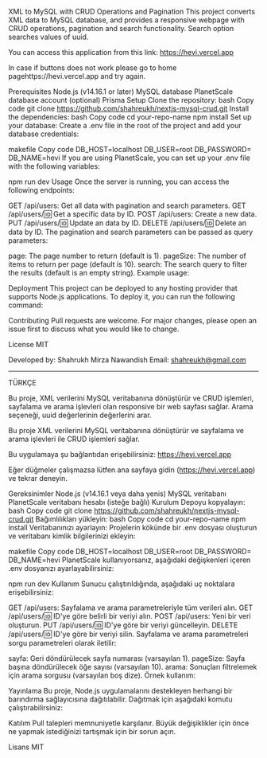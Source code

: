 XML to MySQL with CRUD Operations and Pagination
This project converts XML data to MySQL database, and provides a responsive webpage with CRUD operations, pagination and search functionality.
Search option searches values of uuid.

You can access this application from this link: https://hevi.vercel.app

In case if buttons does not work please go to home pagehttps://hevi.vercel.app and try again.

Prerequisites
Node.js (v14.16.1 or later)
MySQL database
PlanetScale database account (optional)
Prisma
Setup
Clone the repository:
bash
Copy code
git clone https://github.com/shahreukh/nextjs-mysql-crud.git
Install the dependencies:
bash
Copy code
cd your-repo-name
npm install
Set up your database:
Create a .env file in the root of the project and add your database credentials:

makefile
Copy code
DB_HOST=localhost
DB_USER=root
DB_PASSWORD=
DB_NAME=hevi
If you are using PlanetScale, you can set up your .env file with the following variables:

npm run dev
Usage
Once the server is running, you can access the following endpoints:

GET /api/users: Get all data with pagination and search parameters.
GET /api/users/:id: Get a specific data by ID.
POST /api/users: Create a new data.
PUT /api/users/:id: Update an data by ID.
DELETE /api/users/:id: Delete an data by ID.
The pagination and search parameters can be passed as query parameters:

page: The page number to return (default is 1).
pageSize: The number of items to return per page (default is 10).
search: The search query to filter the results (default is an empty string).
Example usage:

Deployment
This project can be deployed to any hosting provider that supports Node.js applications. To deploy it, you can run the following command:

Contributing
Pull requests are welcome. For major changes, please open an issue first to discuss what you would like to change.

License
MIT

Developed by: Shahrukh Mirza Nawandish
Email: shahreukh@gmail.com

---

TÜRKÇE

Bu proje, XML verilerini MySQL veritabanına dönüştürür ve CRUD işlemleri, sayfalama ve arama işlevleri olan responsive bir web sayfası sağlar. Arama seçeneği, uuid değerlerinin değerlerini arar.

Bu proje XML verilerini MySQL veritabanına dönüştürür ve sayfalama ve arama işlevleri ile CRUD işlemleri sağlar.

Bu uygulamaya şu bağlantıdan erişebilirsiniz: https://hevi.vercel.app

Eğer düğmeler çalışmazsa lütfen ana sayfaya gidin (https://hevi.vercel.app) ve tekrar deneyin.

Gereksinimler
Node.js (v14.16.1 veya daha yenis)
MySQL veritabanı
PlanetScale veritabanı hesabı (isteğe bağlı)
Kurulum
Depoyu kopyalayın:
bash
Copy code
git clone https://github.com/shahreukh/nextjs-mysql-crud.git
Bağımlılıkları yükleyin:
bash
Copy code
cd your-repo-name
npm install
Veritabanınızı ayarlayın:
Projelerin kökünde bir .env dosyası oluşturun ve veritabanı kimlik bilgilerinizi ekleyin:

makefile
Copy code
DB_HOST=localhost
DB_USER=root
DB_PASSWORD=
DB_NAME=hevi
PlanetScale kullanıyorsanız, aşağıdaki değişkenleri içeren .env dosyanızı ayarlayabilirsiniz:

npm run dev
Kullanım
Sunucu çalıştırıldığında, aşağıdaki uç noktalara erişebilirsiniz:

GET /api/users: Sayfalama ve arama parametreleriyle tüm verileri alın.
GET /api/users/:id: ID'ye göre belirli bir veriyi alın.
POST /api/users: Yeni bir veri oluşturun.
PUT /api/users/:id: ID'ye göre bir veriyi güncelleyin.
DELETE /api/users/:id: ID'ye göre bir veriyi silin.
Sayfalama ve arama parametreleri sorgu parametreleri olarak iletilir:

sayfa: Geri döndürülecek sayfa numarası (varsayılan 1).
pageSize: Sayfa başına döndürülecek öğe sayısı (varsayılan 10).
arama: Sonuçları filtrelemek için arama sorgusu (varsayılan boş dize).
Örnek kullanım:

Yayınlama
Bu proje, Node.js uygulamalarını destekleyen herhangi bir barındırma sağlayıcısına dağıtılabilir. Dağıtmak için aşağıdaki komutu çalıştırabilirsiniz:

Katılım
Pull talepleri memnuniyetle karşılanır. Büyük değişiklikler için önce ne yapmak istediğinizi tartışmak için bir sorun açın.

Lisans
MIT
